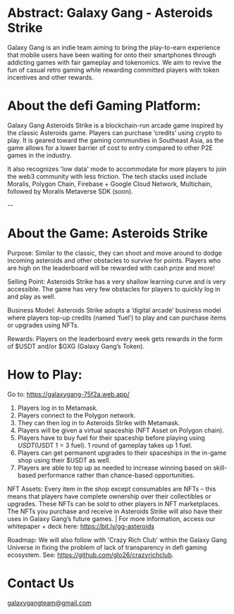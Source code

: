# Abstract: Galaxy Gang - Asteroids Strike

Galaxy Gang is an indie team aiming to bring the play-to-earn experience that mobile users have been waiting for onto their smartphones through addicting games with fair gameplay and tokenomics. We aim to revive the fun of casual retro gaming while rewarding committed players with token incentives and other rewards.

# About the defi Gaming Platform:

Galaxy Gang Asteroids Strike is a blockchain-run arcade game inspired by the classic Asteroids game. Players can purchase ‘credits’ using crypto to play. It is geared toward the gaming communities in Southeast Asia, as the game allows for a lower barrier of cost to entry compared to other P2E games in the industry.

It also recognizes 'low data' mode to accommodate for more players to join the web3 community with less friction. The tech stacks used include Moralis, Polygon Chain, Firebase + Google Cloud Network, Multichain, followed by Moralis Metaverse SDK (soon).

--

# About the Game: Asteroids Strike

Purpose: Similar to the classic, they can shoot and move around to dodge incoming asteroids and other obstacles to survive for points. Players who are high on the leaderboard will be rewarded with cash prize and more!

Selling Point: Asteroids Strike has a very shallow learning curve and is very accessible. The game has very few obstacles for players to quickly log in and play as well.

Business Model: Asteroids Strike adopts a ‘digital arcade’ business model where players top-up credits (named ‘fuel’) to play and can purchase items or upgrades using NFTs.

Rewards: Players on the leaderboard every week gets rewards in the form of $USDT and/or $GXG (Galaxy Gang’s Token).
	
# How to Play:

Go to: https://galaxygang-75f2a.web.app/

1. Players log in to Metamask.
2. Players connect to the Polygon network.
3. They can then log in to Asteroids Strike with Metamask.
4. Players will be given a virtual spaceship (NFT Asset on Polygon chain).
5. Players have to buy fuel for their spaceship before playing using $USDT ($USDT 1 = 3 fuel). 1 round of gameplay takes up 1 fuel.
6. Players can get permanent upgrades to their spaceships in the in-game shop using their $USDT as well.
7. Players are able to top up as needed to increase winning based on skill-based performance rather than chance-based opportunities.

NFT Assets: Every item in the shop except consumables are NFTs – this means that players have complete ownership over their collectibles or upgrades. These NFTs can be sold to other players in NFT marketplaces. The NFTs you purchase and receive in Asteroids Strike will also have their uses in Galaxy Gang’s future games. | For more information, access our whitepaper + deck here: https://bit.ly/gg-asteroids

Roadmap: We will also follow with 'Crazy Rich Club' within the Galaxy Gang Universe in fixing the problem of lack of transparency in defi gaming ecosystem. See: https://github.com/glo26/crazyrichclub. 

# Contact Us
galaxygangteam@gmail.com
